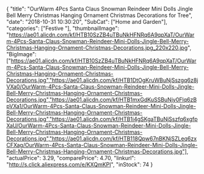 {
	"title": "OurWarm 4Pcs Santa Claus Snowman Reindeer Mini Dolls Jingle Bell Merry Christmas Hanging Ornament Christmas Decorations for Tree",
	"date": "2018-10-31 10:30:20",
	"SubCat": ["Home and Garden"],
	"categories": ["Festive "],
	"thumbnailImage": "https://ae01.alicdn.com/kf/HTB10SzZB4uTBuNkHFNRq6A9qpXaT/OurWarm-4Pcs-Santa-Claus-Snowman-Reindeer-Mini-Dolls-Jingle-Bell-Merry-Christmas-Hanging-Ornament-Christmas-Decorations.jpg_220x220.jpg",
	"BigImage": ["https://ae01.alicdn.com/kf/HTB10SzZB4uTBuNkHFNRq6A9qpXaT/OurWarm-4Pcs-Santa-Claus-Snowman-Reindeer-Mini-Dolls-Jingle-Bell-Merry-Christmas-Hanging-Ornament-Christmas-Decorations.jpg","https://ae01.alicdn.com/kf/HTB1DtOgKruWBuNjSszgq6z8jVXa0/OurWarm-4Pcs-Santa-Claus-Snowman-Reindeer-Mini-Dolls-Jingle-Bell-Merry-Christmas-Hanging-Ornament-Christmas-Decorations.jpg","https://ae01.alicdn.com/kf/HTB1mxGdKuSSBuNjy0Flq6zBpVXa1/OurWarm-4Pcs-Santa-Claus-Snowman-Reindeer-Mini-Dolls-Jingle-Bell-Merry-Christmas-Hanging-Ornament-Christmas-Decorations.jpg","https://ae01.alicdn.com/kf/HTB1i4gSKgaTBuNjSszfq6xgfpXaU/OurWarm-4Pcs-Santa-Claus-Snowman-Reindeer-Mini-Dolls-Jingle-Bell-Merry-Christmas-Hanging-Ornament-Christmas-Decorations.jpg","https://ae01.alicdn.com/kf/HTB118Qpw67nBKNjSZLeq6zxCFXag/OurWarm-4Pcs-Santa-Claus-Snowman-Reindeer-Mini-Dolls-Jingle-Bell-Merry-Christmas-Hanging-Ornament-Christmas-Decorations.jpg"],
	"actualPrice": 3.29,
	"comparePrice": 4.70,
	"linkurl": "http://s.click.aliexpress.com/e/KXQmKPI",
	"inStock": 74
}

